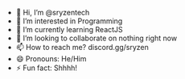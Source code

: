 - 👋 Hi, I’m @sryzentech
- 👀 I’m interested in Programming
- 🌱 I’m currently learning ReactJS
- 💞️ I’m looking to collaborate on nothing right now
- 📫 How to reach me? discord.gg/sryzen
- 😄 Pronouns: He/Him
- ⚡ Fun fact: Shhhh!

<!---
sryzentech/sryzentech is a ✨ special ✨ repository because its `README.md` (this file) appears on your GitHub profile.
You can click the Preview link to take a look at your changes.
--->
